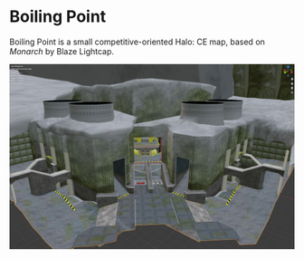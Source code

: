 # Boiling Point
Boiling Point is a small competitive-oriented Halo: CE map, based on _Monarch_ by Blaze Lightcap.

![](screenshot.jpg)
